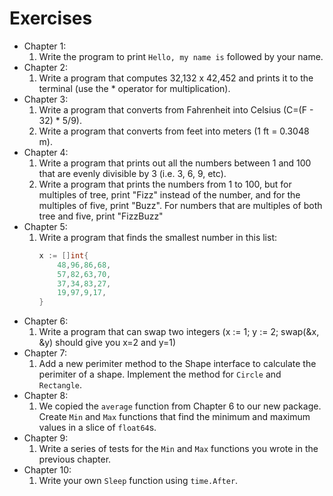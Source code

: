 # Exercises

- Chapter 1:
    1. Write the program to print `Hello, my name is` followed by your name.
- Chapter 2:
    1. Write a program that computes 32,132 x 42,452 and prints it to the terminal (use the * operator for multiplication).
- Chapter 3:
    1. Write a program that converts from Fahrenheit into Celsius (C=(F - 32) * 5/9).
    2. Write a program that converts from feet into meters (1 ft = 0.3048 m).
- Chapter 4:
    1. Write a program that prints out all the numbers between 1 and 100 that are evenly divisible by 3 (i.e. 3, 6, 9, etc).
    2. Write a program that prints the numbers from 1 to 100, but for multiples of tree, print "Fizz" instead of the number, and for the multiples of five, print "Buzz". For numbers that are multiples of both tree and five, print "FizzBuzz"
- Chapter 5:
    1. Write a program that finds the smallest number in this list:
        ```go
        x := []int{
            48,96,86,68,
            57,82,63,70,
            37,34,83,27,
            19,97,9,17,
        }
- Chapter 6:
    1. Write a program that can swap two integers (x := 1; y :=  2; swap(&x, &y) should give you x=2 and y=1)
- Chapter 7:
    1. Add a new perimiter method to the Shape interface to calculate the perimiter of a shape. Implement the method for `Circle` and `Rectangle`.
- Chapter 8:
    1. We copied the `average` function from Chapter 6 to our new package. Create `Min` and `Max` functions that find the minimum and maximum values in a slice of `float64`s.
- Chapter 9:
    1. Write a series of tests for the `Min` and `Max` functions you wrote in the previous chapter.
- Chapter 10:
    1. Write your own `Sleep` function using `time.After`.
